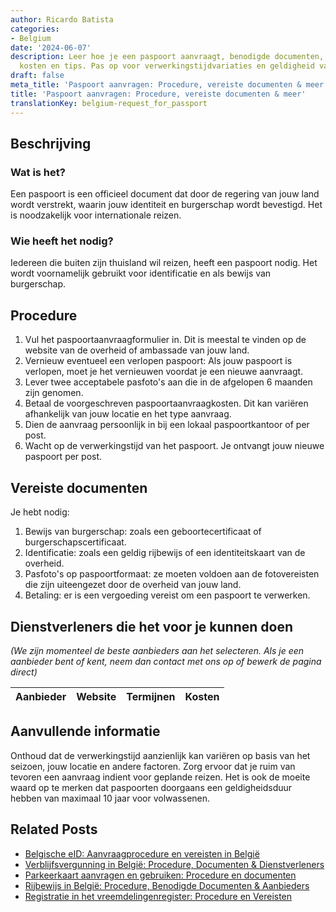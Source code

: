 ```yaml
---
author: Ricardo Batista
categories:
- Belgium
date: '2024-06-07'
description: Leer hoe je een paspoort aanvraagt, benodigde documenten, dienstverleners,
  kosten en tips. Pas op voor verwerkingstijdvariaties en geldigheid van paspoorten.
draft: false
meta_title: 'Paspoort aanvragen: Procedure, vereiste documenten & meer'
title: 'Paspoort aanvragen: Procedure, vereiste documenten & meer'
translationKey: belgium-request_for_passport
---
```



## Beschrijving
### Wat is het?
Een paspoort is een officieel document dat door de regering van jouw land wordt verstrekt, waarin jouw identiteit en burgerschap wordt bevestigd. Het is noodzakelijk voor internationale reizen.

### Wie heeft het nodig?
Iedereen die buiten zijn thuisland wil reizen, heeft een paspoort nodig. Het wordt voornamelijk gebruikt voor identificatie en als bewijs van burgerschap.

## Procedure

1. Vul het paspoortaanvraagformulier in. Dit is meestal te vinden op de website van de overheid of ambassade van jouw land.
2. Vernieuw eventueel een verlopen paspoort: Als jouw paspoort is verlopen, moet je het vernieuwen voordat je een nieuwe aanvraagt.
3. Lever twee acceptabele pasfoto's aan die in de afgelopen 6 maanden zijn genomen.
4. Betaal de voorgeschreven paspoortaanvraagkosten. Dit kan variëren afhankelijk van jouw locatie en het type aanvraag.
5. Dien de aanvraag persoonlijk in bij een lokaal paspoortkantoor of per post.
6. Wacht op de verwerkingstijd van het paspoort. Je ontvangt jouw nieuwe paspoort per post.

## Vereiste documenten

Je hebt nodig:

1. Bewijs van burgerschap: zoals een geboortecertificaat of burgerschapscertificaat.
2. Identificatie: zoals een geldig rijbewijs of een identiteitskaart van de overheid.
3. Pasfoto's op paspoortformaat: ze moeten voldoen aan de fotovereisten die zijn uiteengezet door de overheid van jouw land.
4. Betaling: er is een vergoeding vereist om een paspoort te verwerken.

## Dienstverleners die het voor je kunnen doen

_(We zijn momenteel de beste aanbieders aan het selecteren. Als je een aanbieder bent of kent, neem dan contact met ons op of bewerk de pagina direct)_

| Aanbieder       |     Website     |     Termijnen    |       Kosten     |
| --------------- | --------------- |  :-------------: | :-------------: |

## Aanvullende informatie

Onthoud dat de verwerkingstijd aanzienlijk kan variëren op basis van het seizoen, jouw locatie en andere factoren. Zorg ervoor dat je ruim van tevoren een aanvraag indient voor geplande reizen. Het is ook de moeite waard op te merken dat paspoorten doorgaans een geldigheidsduur hebben van maximaal 10 jaar voor volwassenen.


## Related Posts

- [Belgische eID: Aanvraagprocedure en vereisten in België](https://tramitit.com/nl/guides/belgium/aanvraag_identiteitskaart/)
- [Verblijfsvergunning in België: Procedure, Documenten & Dienstverleners](https://tramitit.com/nl/guides/belgium/verzoek_om_verblijfstitel/)
- [Parkeerkaart aanvragen en gebruiken: Procedure en documenten](https://tramitit.com/nl/guides/belgium/verzoek_om_parkeerkaart/)
- [Rijbewijs in België: Procedure, Benodigde Documenten & Aanbieders](https://tramitit.com/nl/guides/belgium/verzoek_om_een_rijbewijs/)
- [Registratie in het vreemdelingenregister: Procedure en Vereisten](https://tramitit.com/nl/guides/belgium/inschrijving_in_de_vreemdelingenregisters/)